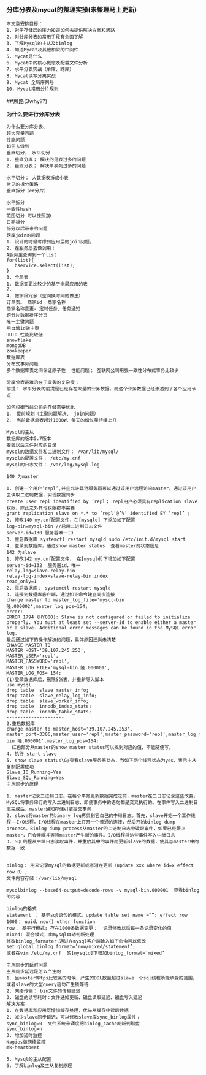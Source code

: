 ###  分库分表及mycat的整理实操(未整理马上更新)

    本文章安排目标：
    1. 对于存储层的压力知道如何去提供解决方案和思路
    2. 对分库分表的常用手段有全面了解
    3. 了解Mysql的主从及binlog
    4. 知道Mycat及其他相似的中间件
    5. Mycat是什么
    6. Mycat中的核心概念及配置文件分析
    7. 水平分表实战（单库、跨库）
    8. Mycat读写分离实战
    9. Mycat 全局序列号
    10. Mycat常用分片规则
    
##思路(3why??)

**为什么要进行分库分表**  
    
    为什么要分库分表、
    超大容量问题
    性能问题
    如何去做到
    垂直切分、 水平切分
    1. 垂直分库； 解决的是表过多的问题
    2. 垂直分表； 解决单表列过多的问题
    
    水平切分； 大数据表拆成小表
    常见的拆分策略
    垂直拆分（er分片）
    
    水平拆分
    一致性hash
    范围切分 可以按照ID
    日期拆分
    拆分以后带来的问题
    跨库join的问题
    1. 设计的时候考虑到应用层的join问题。
    2. 在服务层去做调用；
    A服务里查询到一个list
    for(list){
       bservice.select(list);
    }
    3. 全局表
    1. 数据变更比较少的基于全局应用的表
    2. 
    4. 做字段冗余（空间换时间的做法）
    订单表。 商家id  商家名称
    商家名称变更- 定时任务、任务通知
    跨分片数据排序分页
    唯一主键问题
    用自增id做主键
    UUID 性能比较低
    snowflake 
    mongoDB 
    zookeeper 
    数据库表
    分布式事务问题
    多个数据库表之间保证原子性  性能问题； 互联网公司用强一致性分布式事务比较少
    
    分库分表最难的在于业务的复杂度； 
    前提： 水平分表的前提是已经存在大量的业务数据。而这个业务数据已经渗透到了各个应用节点
    
    如何权衡当前公司的存储需要优化
    1． 提前规划（主键问题解决、 join问题）
    2． 当前数据单表超过1000W、每天的增长量持续上升
    
    Mysql的主从
    数据库的版本5.7版本
    安装以后文件对应的目录
    mysql的数据文件和二进制文件： /var/lib/mysql/
    mysql的配置文件： /etc/my.cnf
    mysql的日志文件： /var/log/mysql.log
    
    140 为master 

    1. 创建一个用户’repl’,并且允许其他服务器可以通过该用户远程访问master，通过该用户去读取二进制数据，实现数据同步
    create user repl identified by ‘repl； repl用户必须具有replication slave权限，除此之外其他权限都不需要
    grant replication slave on *.* to ‘repl’@’%’ identified BY ‘repl’ ; 
    2. 修改140 my.cnf配置文件，在[mysqld] 下添加如下配置
    log-bin=mysql-bin //启用二进制日志文件
    server-id=130 服务器唯一ID 
    3. 重启数据库 systemctl restart mysqld sudo /etc/init.d/mysql start
    4. 登录到数据库，通过show master status  查看master的状态信息
    142 为slave
    1. 修改142 my.cnf配置文件， 在[mysqld]下增加如下配置
    server-id=132  服务器id，唯一
    relay-log=slave-relay-bin
    relay-log-index=slave-relay-bin.index
    read_only=1
    2. 重启数据库： systemctl restart mysqld
    3. 连接到数据库客户端，通过如下命令建立同步连接
    change master to master_log_file='mysql-bin 隆.000002',master_log_pos=154;
    error:
    ERROR 1794 (HY000): Slave is not configured or failed to initialize properly. You must at least set --server-id to enable either a master or a slave. Additional error messages can be found in the MySQL error log.
    最后通过如下的操作解决的问题，具体原因还尚未清楚
    CHANGE MASTER TO 
    MASTER_HOST='39.107.245.253', 
    MASTER_USER='repl', 
    MASTER_PASSWORD='repl', 
    MASTER_LOG_FILE='mysql-bin 隆.000001', 
    MASTER_LOG_POS= 154;
    (1)登录数据库后，删除5张表，并重新导入脚本
    use mysql
    drop table  slave_master_info;
    drop table  slave_relay_log_info;
    drop table  slave_worker_info;
    drop table  innodb_index_stats;
    drop table  innodb_table_stats;
    --------------------- 
    2.重启数据库
    change master to master_host='39.107.245.253', master_port=3306,master_user='repl',master_password='repl',master_log_file='mysql-bin 隆.000001',master_log_pos=154;
      红色部分从master的show master status可以找到对应的值，不能随便写。
    4. 执行 start slave
    5. show slave status\G;查看slave服务器状态，当如下两个线程状态为yes，表示主从复制配置成功
    Slave_IO_Running=Yes
    Slave_SQL_Running=Yes
    主从同步的原理
    
    1. master记录二进制日志。在每个事务更新数据完成之前，master在二日志记录这些改变。MySQL将事务串行的写入二进制日志，即使事务中的语句都是交叉执行的。在事件写入二进制日志完成后，master通知存储引擎提交事务
    2. slave将master的binary log拷贝到它自己的中继日志。首先，slave开始一个工作线程——I/O线程。I/O线程在master上打开一个普通的连接，然后开始binlog dump process。Binlog dump process从master的二进制日志中读取事件，如果已经跟上master，它会睡眠并等待master产生新的事件。I/O线程将这些事件写入中继日志
    3. SQL线程从中继日志读取事件，并重放其中的事件而更新slave的数据，使其与master中的数据一致
    
    
    binlog： 用来记录mysql的数据更新或者潜在更新（update xxx where id=x effect row 0）;
    文件内容存储：/var/lib/mysql
    
    mysqlbinlog --base64-output=decode-rows -v mysql-bin.000001  查看binlog的内容
    
    binlog的格式
    statement ： 基于sql语句的模式。update table set name =””; effect row 1000； uuid、now() other function
    row： 基于行模式; 存在1000条数据变更；  记录修改以后每一条记录变化的值
    mixed: 混合模式，由mysql自动判断处理
    修改binlog_formater,通过在mysql客户端输入如下命令可以修改
    set global binlog_format=’row/mixed/statement’;
    或者在vim /etc/my.cnf  的[mysqld]下增加binlog_format=‘mixed’
    
    主从同步的延时问题
    主从同步延迟是怎么产生的
    1. 当master库tps比较高的时候，产生的DDL数量超过slave一个sql线程所能承受的范围，或者slave的大型query语句产生锁等待
    2. 网络传输： bin文件的传输延迟
    3. 磁盘的读写耗时：文件通知更新、磁盘读取延迟、磁盘写入延迟
    解决方案
    1. 在数据库和应用层增加缓存处理，优先从缓存中读取数据
    2. 减少slave同步延迟，可以修改slave库sync_binlog属性； 
    sync_binlog=0  文件系统来调度把binlog_cache刷新到磁盘
    sync_binlog=n  
    3. 增加延时监控
    Nagios做网络监控
    mk-heartbeat
    
    5. Mysql的主从配置
    6. 了解binlog及主从复制原理  
   


